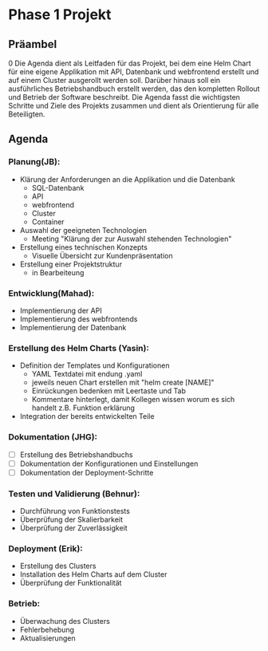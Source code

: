 # Phase 1 Projekt

## Präambel
0
Die Agenda dient als Leitfaden für das Projekt, bei dem eine Helm Chart für eine eigene Applikation mit API, Datenbank und webfrontend erstellt und auf einem Cluster ausgerollt werden soll. Darüber hinaus soll ein ausführliches Betriebshandbuch erstellt werden, das den kompletten Rollout und Betrieb der Software beschreibt. Die Agenda fasst die wichtigsten Schritte und Ziele des Projekts zusammen und dient als Orientierung für alle Beteiligten.

## Agenda

### Planung(JB):
- Klärung der Anforderungen an die Applikation und die Datenbank
  - SQL-Datenbank
  - API
  - webfrontend
  - Cluster
  - Container
- Auswahl der geeigneten Technologien
  - Meeting "Klärung der zur Auswahl stehenden Technologien"
- Erstellung eines technischen Konzepts
  - Visuelle Übersicht zur Kundenpräsentation
- Erstellung einer Projektstruktur
  - in Bearbeiteung
### Entwicklung(Mahad):
- Implementierung der API
- Implementierung des webfrontends
- Implementierung der Datenbank
### Erstellung des Helm Charts (Yasin):
- Definition der Templates und Konfigurationen
   - YAML Textdatei mit endung .yaml
   - jeweils neuen Chart erstellen mit "helm create [NAME]"
   - Einrückungen bedenken mit Leertaste und Tab
   - Kommentare hinterlegt, damit Kollegen wissen worum es sich handelt z.B. Funktion erklärung
- Integration der bereits entwickelten Teile
### Dokumentation (JHG):
- [ ] Erstellung des Betriebshandbuchs
- [ ] Dokumentation der Konfigurationen und Einstellungen
- [ ] Dokumentation der Deployment-Schritte
### Testen und Validierung (Behnur):
- Durchführung von Funktionstests
- Überprüfung der Skalierbarkeit
- Überprüfung der Zuverlässigkeit
### Deployment (Erik):
- Erstellung des Clusters
- Installation des Helm Charts auf dem Cluster
- Überprüfung der Funktionalität
### Betrieb:
- Überwachung des Clusters
- Fehlerbehebung
- Aktualisierungen
